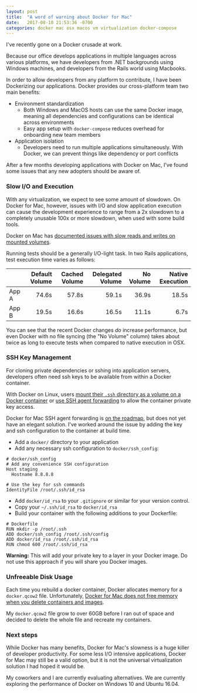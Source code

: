 ```yaml
---
layout: post
title:  "A word of warning about Docker for Mac"
date:   2017-08-10 21:53:36 -0700
categories: docker mac osx macos vm virtualization docker-compose
---
```


I've recently gone on a Docker crusade at work.

Because our office develops applications in multiple languages across various
platforms, we have developers from .NET backgrounds using Windows machines, and
developers from the Rails world using Macbooks.

In order to allow developers from any platform to contribute, I have been
Dockerizing our applications. Docker provides our cross-platform team two main
benefits:
- Environment standardization
  - Both Windows and MacOS hosts can use the same Docker image, meaning all
    dependencies and configurations can be identical across environments
  - Easy app setup with `docker-compose` reduces overhead for onboarding new
    team members
- Application isolation
  - Developers need to run multiple applications simultaneously. With Docker,
    we can prevent things like dependency or port conflicts

After a few months developing applications with Docker on Mac, I've found
some issues that any new adopters should be aware of.

### Slow I/O and Execution

With any virtualization, we expect to see some amount of slowdown. On Docker for
Mac, however, issues with I/O and slow application execution can cause the
development experience to range from a 2x slowdown to a completely unusable
100x or more slowdown, when used with some build tools.

Docker on Mac has [documented issues with slow reads and writes on mounted
volumes](https://github.com/docker/for-mac/issues/77).

Running tests should be a generally I/O-light task. In two Rails applications,
test execution time varies as follows:

&nbsp; | Default Volume | Cached Volume | Delegated Volume | No Volume | Native Execution
:--- | ---: | ---: | ---: | ---: | ---:
App A | 74.6s | 57.8s | 59.1s | 36.9s | 18.5s
App B | 19.5s | 16.6s | 16.5s | 11.1s | 6.7s

You can see that the recent Docker changes *do* increase performance, but even
Docker with no file syncing (the "No Volume" column) takes about twice as long
to execute tests when compared to native execution in OSX.

### SSH Key Management

For cloning private dependencies or sshing into application servers, developers
often need ssh keys to be available from within a Docker container.

With Docker on Linux, users [mount their `.ssh` directory as a
volume on a Docker container](https://stackoverflow.com/questions/34932490/inject-hosts-ssh-keys-into-docker-machine-with-docker-compose)
or [use SSH agent forwarding](https://gist.github.com/d11wtq/8699521) to allow
the container private key access.

Docker for Mac SSH agent forwarding is [on the roadmap](https://github.com/docker/for-mac/issues/483),
but does not yet have an elegant solution. I've worked around the issue by
adding the key and ssh configuration to the container at build time.

- Add a `docker/` directory to your application
- Add any necessary ssh configuration to `docker/ssh_config`:

```
# docker/ssh_config
# Add any convenience SSH configuration
Host staging
  Hostname 8.8.8.8

# Use the key for ssh commands
IdentityFile /root/.ssh/id_rsa
```

- Add `docker/id_rsa` to your `.gitignore` or similar for your version control.
- Copy your `~/.ssh/id_rsa` to `docker/id_rsa`
- Build your container with the following additions to your Dockerfile:

```docker
# Dockerfile
RUN mkdir -p /root/.ssh
ADD docker/ssh_config /root/.ssh/config
ADD docker/id_rsa /root/.ssh/id_rsa
RUN chmod 600 /root/.ssh/id_rsa
```

**Warning:** This will add your private key to a layer in your Docker image. Do
not use this approach if you will share you Docker images.

### Unfreeable Disk Usage

Each time you rebuild a docker container, Docker allocates memory for a
`docker.qcow2` file. Unfortunately, [Docker for Mac does not free memory when
you delete containers and images](https://github.com/docker/for-mac/issues/371).

My `docker.qcow2` file grow to over 60GB before I ran out of space and decided
to delete the whole file and recreate my containers.

### Next steps

While Docker has many benefits, Docker for Mac's slowness is a huge killer of
developer productivity. For some less I/O intensive applications, Docker for Mac
may still be a valid option, but it is not the universal virtualization solution
I had hoped it would be.

My coworkers and I are currently evaluating alternatives. We are currently
exploring the performance of Docker on Windows 10 and Ubuntu 16.04.
